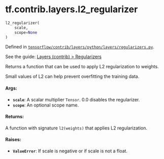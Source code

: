 <div itemscope itemtype="http://developers.google.com/ReferenceObject">
<meta itemprop="name" content="tf.contrib.layers.l2_regularizer" />
</div>

# tf.contrib.layers.l2_regularizer

``` python
l2_regularizer(
    scale,
    scope=None
)
```



Defined in [`tensorflow/contrib/layers/python/layers/regularizers.py`](https://www.tensorflow.org/code/tensorflow/contrib/layers/python/layers/regularizers.py).

See the guide: [Layers (contrib) > Regularizers](../../../../../api_guides/python/contrib.layers.md#Regularizers)

Returns a function that can be used to apply L2 regularization to weights.

Small values of L2 can help prevent overfitting the training data.

#### Args:

* <b>`scale`</b>: A scalar multiplier `Tensor`. 0.0 disables the regularizer.
* <b>`scope`</b>: An optional scope name.


#### Returns:

  A function with signature `l2(weights)` that applies L2 regularization.


#### Raises:

* <b>`ValueError`</b>: If scale is negative or if scale is not a float.